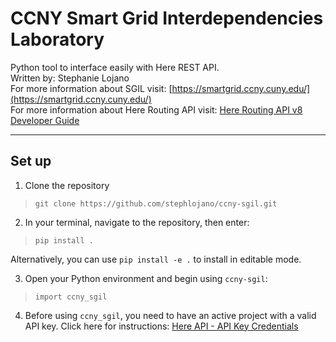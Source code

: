 # CCNY Smart Grid Interdependencies Laboratory
Python tool to interface easily with Here REST API.  
Written by: Stephanie Lojano  
For more information about SGIL visit: [https://smartgrid.ccny.cuny.edu/](https://smartgrid.ccny.cuny.edu/)  
For more information about Here Routing API visit: [Here Routing API v8 Developer Guide](https://developer.here.com/documentation/routing-api/8.9.1/dev_guide/index.html)
  
---
## Set up 
1. Clone the repository 
> `git clone https://github.com/stephlojano/ccny-sgil.git`  
2. In your terminal, navigate to the repository, then enter:
> `pip install .` 
  
Alternatively, you can use `pip install -e .` to install in editable mode. 

3. Open your Python environment and begin using `ccny-sgil`: 
> `import ccny_sgil`

4. Before using `ccny_sgil`, you need to have an active project with a valid API key. Click here for instructions: [Here API - API Key Credentials](https://developer.here.com/documentation/authentication/dev_guide/topics/api-key-credentials.html)

